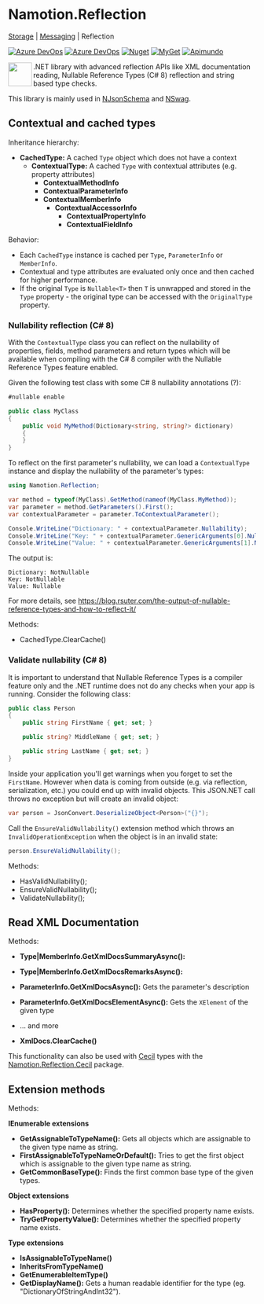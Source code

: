# Namotion.Reflection

[Storage](https://github.com/RicoSuter/Namotion.Storage) | [Messaging](https://github.com/RicoSuter/Namotion.Messaging) | Reflection

[![Azure DevOps](https://img.shields.io/azure-devops/build/rsuter/Namotion/16/master.svg)](https://dev.azure.com/rsuter/Namotion/_build?definitionId=16)
[![Azure DevOps](https://img.shields.io/azure-devops/coverage/rsuter/Namotion/16/master.svg)](https://dev.azure.com/rsuter/Namotion/_build?definitionId=16)
[![Nuget](https://img.shields.io/nuget/v/Namotion.Reflection.svg)](https://www.nuget.org/packages/Namotion.Reflection/)
[![MyGet](https://img.shields.io/myget/namotion-reflection/v/Namotion.Reflection.svg?label=preview%20nuget)](https://www.myget.org/feed/Packages/namotion-reflection)
[![Apimundo](https://img.shields.io/badge/Namotion.Reflection%20API-Apimundo-728199.svg)](https://apimundo.com/organizations/nuget-org/nuget-feeds/public/packages/Namotion.Reflection/versions/latest?tab=types)

<img align="left" src="https://raw.githubusercontent.com/RicoSuter/Namotion.Reflection/master/assets/Icon.png" width="48px" height="48px">

.NET library with advanced reflection APIs like XML documentation reading, Nullable Reference Types (C# 8) reflection and string based type checks.

This library is mainly used in [NJsonSchema](https://github.com/RicoSuter/NJsonSchema) and [NSwag](https://github.com/RicoSuter/NSwag).

## Contextual and cached types

Inheritance hierarchy: 

- **CachedType:** A cached `Type` object which does not have a context
    - **ContextualType:** A cached `Type` with contextual attributes (e.g. property attributes)
        - **ContextualMethodInfo**
	    - **ContextualParameterInfo**
	    - **ContextualMemberInfo**
            - **ContextualAccessorInfo**
		        - **ContextualPropertyInfo**
			    - **ContextualFieldInfo**

Behavior: 

- Each `CachedType` instance is cached per `Type`, `ParameterInfo` or `MemberInfo`.
- Contextual and type attributes are evaluated only once and then cached for higher performance.
- If the original `Type` is `Nullable<T>` then `T` is unwrapped and stored in the `Type` property - the original type can be accessed with the `OriginalType` property.

### Nullability reflection (C# 8)

With the `ContextualType` class you can reflect on the nullability of properties, fields, method parameters and return types which will be available when compiling with the C# 8 compiler with the Nullable Reference Types feature enabled. 

Given the following test class with some C# 8 nullability annotations (?):

```csharp
#nullable enable

public class MyClass
{
    public void MyMethod(Dictionary<string, string?> dictionary)
    {
    }
}
```

To reflect on the first parameter's nullability, we can load a `ContextualType` instance and display the nullability of the parameter's types:

```csharp
using Namotion.Reflection;

var method = typeof(MyClass).GetMethod(nameof(MyClass.MyMethod));
var parameter = method.GetParameters().First();
var contextualParameter = parameter.ToContextualParameter();

Console.WriteLine("Dictionary: " + contextualParameter.Nullability);
Console.WriteLine("Key: " + contextualParameter.GenericArguments[0].Nullability);
Console.WriteLine("Value: " + contextualParameter.GenericArguments[1].Nullability);
```

The output is: 

```
Dictionary: NotNullable
Key: NotNullable
Value: Nullable
```

For more details, see https://blog.rsuter.com/the-output-of-nullable-reference-types-and-how-to-reflect-it/

Methods: 

- CachedType.ClearCache()

### Validate nullability (C# 8)

It is important to understand that Nullable Reference Types is a compiler feature only and the .NET runtime does not do any checks when your app is running. Consider the following class: 

```csharp
public class Person
{
    public string FirstName { get; set; }

    public string? MiddleName { get; set; }

    public string LastName { get; set; }
}
```

Inside your application you'll get warnings when you forget to set the `FirstName`. However when data is coming from outside (e.g. via reflection, serialization, etc.) you could end up with invalid objects. This JSON.NET call throws no exception but will create an invalid object:

```csharp
var person = JsonConvert.DeserializeObject<Person>("{}");
```

Call the `EnsureValidNullability()` extension method which throws an `InvalidOperationException` when the object is in an invalid state:

```csharp
person.EnsureValidNullability();
```

Methods: 

- HasValidNullability();
- EnsureValidNullability();
- ValidateNullability();

## Read XML Documentation

Methods: 

- **Type|MemberInfo.GetXmlDocsSummaryAsync():**
- **Type|MemberInfo.GetXmlDocsRemarksAsync():**
- **ParameterInfo.GetXmlDocsAsync():** Gets the parameter's description
- **ParameterInfo.GetXmlDocsElementAsync():** Gets the `XElement` of the given type
- ... and more

- **XmlDocs.ClearCache()**

This functionality can also be used with [Cecil](https://github.com/jbevain/cecil) types with the [Namotion.Reflection.Cecil](https://apimundo.com/organizations/nuget-org/nuget-feeds/public/packages/Namotion.Reflection.Cecil/versions/latest/) package.

## Extension methods

Methods: 

**IEnumerable extensions**

- **GetAssignableToTypeName():** Gets all objects which are assignable to the given type name as string.
- **FirstAssignableToTypeNameOrDefault():** Tries to get the first object which is assignable to the given type name as string.
- **GetCommonBaseType():** Finds the first common base type of the given types.

**Object extensions**

- **HasProperty():** Determines whether the specified property name exists.
- **TryGetPropertyValue():** Determines whether the specified property name exists.

**Type extensions**

- **IsAssignableToTypeName()**
- **InheritsFromTypeName()**
- **GetEnumerableItemType()** 
- **GetDisplayName():** Gets a human readable identifier for the type (eg. "DictionaryOfStringAndInt32").
